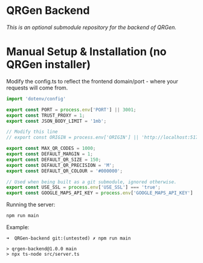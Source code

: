 # QRGen Backend

*This is an optional submodule repository for the backend of QRGen.*

# Manual Setup & Installation (no QRGen installer)
Modify the config.ts to reflect the frontend domain/port - where your requests will come from. 

```typescript
import 'dotenv/config'

export const PORT = process.env['PORT'] || 3001;
export const TRUST_PROXY = 1;
export const JSON_BODY_LIMIT = '1mb';

// Modify this line
// export const ORIGIN = process.env['ORIGIN'] || 'http://localhost:5173';

export const MAX_QR_CODES = 1000;
export const DEFAULT_MARGIN = 1;
export const DEFAULT_QR_SIZE = 150;
export const DEFAULT_QR_PRECISION = 'M';
export const DEFAULT_QR_COLOUR = '#000000';

// Used when being built as a git submodule, ignored otherwise.
export const USE_SSL = process.env['USE_SSL'] === 'true';
export const GOOGLE_MAPS_API_KEY = process.env['GOOGLE_MAPS_API_KEY'] || '';
```

Running the server: 

```bash
npm run main
```

Example:
```
➜  QRGen-backend git:(untested) ✗ npm run main

> qrgen-backend@1.0.0 main
> npx ts-node src/server.ts
```
